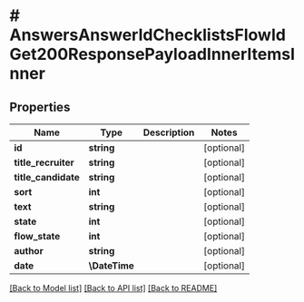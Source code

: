 # # AnswersAnswerIdChecklistsFlowIdGet200ResponsePayloadInnerItemsInner

## Properties

Name | Type | Description | Notes
------------ | ------------- | ------------- | -------------
**id** | **string** |  | [optional]
**title_recruiter** | **string** |  | [optional]
**title_candidate** | **string** |  | [optional]
**sort** | **int** |  | [optional]
**text** | **string** |  | [optional]
**state** | **int** |  | [optional]
**flow_state** | **int** |  | [optional]
**author** | **string** |  | [optional]
**date** | **\DateTime** |  | [optional]

[[Back to Model list]](../../README.md#models) [[Back to API list]](../../README.md#endpoints) [[Back to README]](../../README.md)
